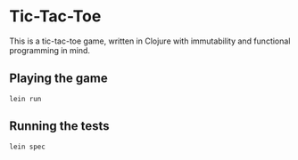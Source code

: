 Tic-Tac-Toe
===========

This is a tic-tac-toe game, written in Clojure with immutability and functional programming in mind.

Playing the game
----------------

`lein run`

Running the tests
-----------------

`lein spec`